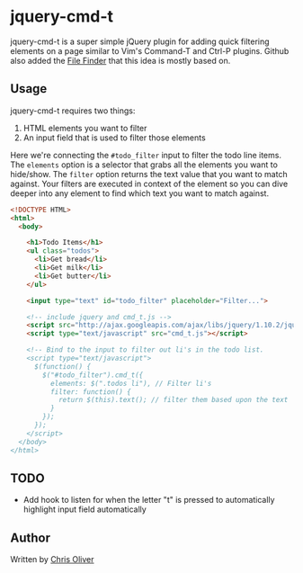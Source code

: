 # jquery-cmd-t

jquery-cmd-t is a super simple jQuery plugin for adding quick filtering elements on a page similar to Vim's Command-T and Ctrl-P plugins. Github also added the [File Finder](https://github.com/blog/793-introducing-the-file-finder) that this idea is mostly based on.

## Usage

jquery-cmd-t requires two things:

1. HTML elements you want to filter
2. An input field that is used to filter those elements

Here we're connecting the `#todo_filter` input to filter the todo line items. The `elements` option is a selector that grabs all the elements you want to hide/show. The `filter` option returns the text value that you want to match against. Your filters are executed in context of the element so you can dive deeper into any element to find which text you want to match against.

```html
<!DOCTYPE HTML>
<html>
  <body>

    <h1>Todo Items</h1>
    <ul class="todos">
      <li>Get bread</li>
      <li>Get milk</li>
      <li>Get butter</li>
    </ul>

    <input type="text" id="todo_filter" placeholder="Filter...">

    <!-- include jquery and cmd_t.js -->
    <script src="http://ajax.googleapis.com/ajax/libs/jquery/1.10.2/jquery.min.js"></script>
    <script type="text/javascript" src="cmd_t.js"></script>

    <!-- Bind to the input to filter out li's in the todo list.
    <script type="text/javascript">
      $(function() {
        $("#todo_filter").cmd_t({
          elements: $(".todos li"), // Filter li's
          filter: function() {
            return $(this).text(); // filter them based upon the text
          }
        });
      });
    </script>
  </body>
</html>
```

## TODO
* Add hook to listen for when the letter "t" is pressed to automatically highlight input field automatically

## Author

Written by [Chris Oliver](excid3.com)

